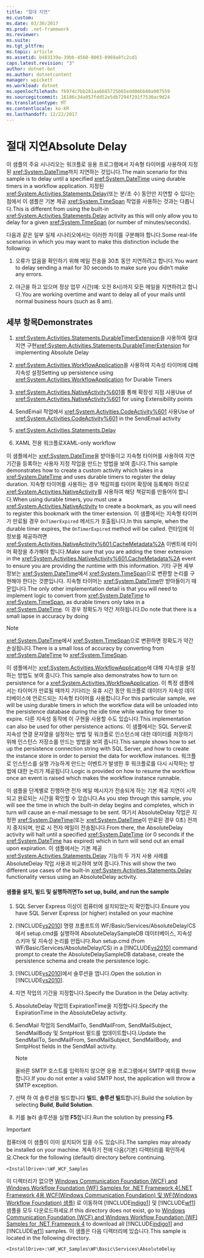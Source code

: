 ```yaml
---
title: "절대 지연"
ms.custom: 
ms.date: 03/30/2017
ms.prod: .net-framework
ms.reviewer: 
ms.suite: 
ms.tgt_pltfrm: 
ms.topic: article
ms.assetid: b483139a-39bb-4560-8003-8969a8fc2cd1
caps.latest.revision: "3"
author: dotnet-bot
ms.author: dotnetcontent
manager: wpickett
ms.workload: dotnet
ms.openlocfilehash: f6974c7bb281aa6685725b65edd06bb40a907559
ms.sourcegitcommit: 16186c34a957fdd52e5db7294f291f7530ac9d24
ms.translationtype: MT
ms.contentlocale: ko-KR
ms.lasthandoff: 12/22/2017
---
```

# <a name="absolute-delay"></a><span data-ttu-id="57e5a-102">절대 지연</span><span class="sxs-lookup"><span data-stu-id="57e5a-102">Absolute Delay</span></span>
<span data-ttu-id="57e5a-103">이 샘플의 주요 시나리오는 워크플로 응용 프로그램에서 지속형 타이머를 사용하여 지정된 <xref:System.DateTime>까지 지연하는 것입니다.</span><span class="sxs-lookup"><span data-stu-id="57e5a-103">The main scenario for this sample is to delay until a specified <xref:System.DateTime> using durable timers in a workflow application.</span></span> <span data-ttu-id="57e5a-104">지정된 <xref:System.Activities.Statements.Delay>(또는 분/초 수) 동안만 지연할 수 있다는 점에서 이 샘플은 기본 제공 <xref:System.TimeSpan> 작업을 사용하는 것과는 다릅니다.</span><span class="sxs-lookup"><span data-stu-id="57e5a-104">This is different from using the built-in <xref:System.Activities.Statements.Delay> activity as this will only allow you to delay for a given <xref:System.TimeSpan> (or number of minutes/seconds).</span></span>  
  
 <span data-ttu-id="57e5a-105">다음과 같은 일부 실제 시나리오에서는 이러한 차이를 구분해야 합니다.</span><span class="sxs-lookup"><span data-stu-id="57e5a-105">Some real-life scenarios in which you may want to make this distinction include the following:</span></span>  
  
1.  <span data-ttu-id="57e5a-106">오류가 없음을 확인하기 위해 메일 전송을 30초 동안 지연하려고 합니다.</span><span class="sxs-lookup"><span data-stu-id="57e5a-106">You want to delay sending a mail for 30 seconds to make sure you didn’t make any errors.</span></span>  
  
2.  <span data-ttu-id="57e5a-107">야근을 하고 있으며 정상 업무 시간(예: 오전 8시)까지 모든 메일을 지연하려고 합니다.</span><span class="sxs-lookup"><span data-stu-id="57e5a-107">You are working overtime and want to delay all of your mails until normal business hours (such as 8 am).</span></span>  
  
## <a name="demonstrates"></a><span data-ttu-id="57e5a-108">세부 항목</span><span class="sxs-lookup"><span data-stu-id="57e5a-108">Demonstrates</span></span>  
  
1.  <span data-ttu-id="57e5a-109"><xref:System.Activities.Statements.DurableTimerExtension>을 사용하여 절대 지연 구현</span><span class="sxs-lookup"><span data-stu-id="57e5a-109"><xref:System.Activities.Statements.DurableTimerExtension> for implementing Absolute Delay</span></span>  
  
2.  <span data-ttu-id="57e5a-110"><xref:System.Activities.WorkflowApplication>을 사용하여 지속성 타이머에 대해 지속성 설정</span><span class="sxs-lookup"><span data-stu-id="57e5a-110">Setting up persistence using <xref:System.Activities.WorkflowApplication> for Durable Timers</span></span>  
  
3.  <span data-ttu-id="57e5a-111"><xref:System.Activities.NativeActivity%601>를 통해 확장성 지점 사용</span><span class="sxs-lookup"><span data-stu-id="57e5a-111">Use of <xref:System.Activities.NativeActivity%601> for using Extensibility points</span></span>  
  
4.  <span data-ttu-id="57e5a-112">SendEmail 작업에서 <xref:System.Activities.CodeActivity%601> 사용</span><span class="sxs-lookup"><span data-stu-id="57e5a-112">Use of <xref:System.Activities.CodeActivity%601> in the SendEmail activity</span></span>  
  
5.  <xref:System.Activities.Statements.Delay>  
  
6.  <span data-ttu-id="57e5a-113">XAML 전용 워크플로</span><span class="sxs-lookup"><span data-stu-id="57e5a-113">XAML-only workflow</span></span>  
  
 <span data-ttu-id="57e5a-114">이 샘플에서는 <xref:System.DateTime>을 받아들이고 지속형 타이머를 사용하여 지연 기간을 등록하는 사용자 지정 작업을 만드는 방법을 보여 줍니다.</span><span class="sxs-lookup"><span data-stu-id="57e5a-114">This sample demonstrates how to create a custom activity which takes in a <xref:System.DateTime> and uses durable timers to register the delay duration.</span></span> <span data-ttu-id="57e5a-115">지속형 타이머를 사용하는 경우 책갈피를 타이머 확장에 등록해야 하므로 <xref:System.Activities.NativeActivity>를 사용하여 해당 책갈피를 만들어야 합니다.</span><span class="sxs-lookup"><span data-stu-id="57e5a-115">When using durable timers, you must use a <xref:System.Activities.NativeActivity> to create a bookmark, as you will need to register this bookmark with the timer extension.</span></span> <span data-ttu-id="57e5a-116">이 샘플에서는 지속형 타이머가 만료될 경우 `OnTimerExpired` 메서드가 호출됩니다.</span><span class="sxs-lookup"><span data-stu-id="57e5a-116">In this sample, when the durable timer expires, the `OnTimerExpired` method will be called.</span></span> <span data-ttu-id="57e5a-117">런타임에 이 정보를 제공하려면 <xref:System.Activities.NativeActivity%601.CacheMetadata%2A> 이벤트에 타이머 확장을 추가해야 합니다.</span><span class="sxs-lookup"><span data-stu-id="57e5a-117">Make sure that you are adding the timer extension in the <xref:System.Activities.NativeActivity%601.CacheMetadata%2A> event to ensure you are providing the runtime with this information.</span></span> <span data-ttu-id="57e5a-118">기타 구현 세부 정보는 <xref:System.DateTime>에서 <xref:System.TimeSpan>으로 변환할 논리를 구현해야 한다는 것뿐입니다. 지속형 타이머는 <xref:System.DateTime>만 받아들이기 때문입니다.</span><span class="sxs-lookup"><span data-stu-id="57e5a-118">The only other implementation detail is that you will need to implement logic to convert from <xref:System.DateTime> to <xref:System.TimeSpan>, as durable timers only take in a <xref:System.DateTime>.</span></span> <span data-ttu-id="57e5a-119">이 경우 정확도가 약간 저하됩니다.</span><span class="sxs-lookup"><span data-stu-id="57e5a-119">Do note that there is a small lapse in accuracy by doing</span></span>  
  
> [!NOTE]
>  <span data-ttu-id="57e5a-120"><xref:System.DateTime>에서 <xref:System.TimeSpan>으로 변환하면 정확도가 약간 손실됩니다.</span><span class="sxs-lookup"><span data-stu-id="57e5a-120">There is a small loss of accuracy by converting from <xref:System.DateTime> to <xref:System.TimeSpan>.</span></span>  
  
 <span data-ttu-id="57e5a-121">이 샘플에서는 <xref:System.Activities.WorkflowApplication>에 대해 지속성을 설정하는 방법도 보여 줍니다.</span><span class="sxs-lookup"><span data-stu-id="57e5a-121">This sample also demonstrates how to turn on persistence for a <xref:System.Activities.WorkflowApplication>.</span></span> <span data-ttu-id="57e5a-122">이 특정 샘플에서는 타이머가 만료될 때까지 기다리는 유휴 시간 동안 워크플로 데이터가 지속성 데이터베이스에 언로드되는 지속형 타이머를 사용합니다.</span><span class="sxs-lookup"><span data-stu-id="57e5a-122">For this particular sample, we will be using durable timers in which the workflow data will be unloaded into the persistence database during the idle time while waiting for timer to expire.</span></span> <span data-ttu-id="57e5a-123">다른 지속성 동작에 이 구현을 사용할 수도 있습니다.</span><span class="sxs-lookup"><span data-stu-id="57e5a-123">This implementation can also be used for other persistence actions.</span></span> <span data-ttu-id="57e5a-124">이 샘플에서는 SQL Server로 지속성 연결 문자열을 설정하는 방법 및 워크플로 인스턴스에 대한 데이터를 저장하기 위해 인스턴스 저장소를 만드는 방법을 보여 줍니다.</span><span class="sxs-lookup"><span data-stu-id="57e5a-124">This sample shows how to set up the persistence connection string with SQL Server, and how to create the instance store in order to persist the data for workflow instances.</span></span> <span data-ttu-id="57e5a-125">워크플로 인스턴스를 실행 가능하게 만드는 이벤트가 발생한 후 워크플로를 다시 시작하는 방법에 대한 논리가 제공됩니다.</span><span class="sxs-lookup"><span data-stu-id="57e5a-125">Logic is provided on how to resume the workflow once an event is raised which makes the workflow instance runnable.</span></span>  
  
 <span data-ttu-id="57e5a-126">이 샘플을 단계별로 진행하면 전자 메일 메시지가 전송되게 하는 기본 제공 지연이 시작되고 완료되는 시간을 확인할 수 있습니다.</span><span class="sxs-lookup"><span data-stu-id="57e5a-126">As you step through this sample, you will see the time in which the built-in delay begins and completes, which in turn will cause an e-mail message to be sent.</span></span> <span data-ttu-id="57e5a-127">여기서 AbsoluteDelay 작업은 지정한 <xref:System.DateTime>(또는 <xref:System.DateTime>이 만료된 경우 0초) 전까지 중지되며, 만료 시 전자 메일이 전송됩니다.</span><span class="sxs-lookup"><span data-stu-id="57e5a-127">From there, the AbsoluteDelay activity will halt until a specified <xref:System.DateTime> (or 0 seconds if the <xref:System.DateTime> has expired) which in turn will send out an email upon expiration.</span></span> <span data-ttu-id="57e5a-128">이 샘플에서는 기본 제공 <xref:System.Activities.Statements.Delay> 기능의 두 가지 사용 사례를 AbsoluteDelay 작업 사용과 비교하여 보여 줍니다.</span><span class="sxs-lookup"><span data-stu-id="57e5a-128">This will show the two different use cases of the built-in <xref:System.Activities.Statements.Delay> functionality versus using an AbsoluteDelay activity.</span></span>  
  
#### <a name="to-set-up-build-and-run-the-sample"></a><span data-ttu-id="57e5a-129">샘플을 설치, 빌드 및 실행하려면</span><span class="sxs-lookup"><span data-stu-id="57e5a-129">To set up, build, and run the sample</span></span>  
  
1.  <span data-ttu-id="57e5a-130">SQL Server Express 이상이 컴퓨터에 설치되었는지 확인합니다.</span><span class="sxs-lookup"><span data-stu-id="57e5a-130">Ensure you have SQL Server Express (or higher) installed on your machine</span></span>  
  
2.  <span data-ttu-id="57e5a-131">[!INCLUDE[vs2010](../../../../includes/vs2010-md.md)] 명령 프롬프트의 WF/Basic/Services/AbsoluteDelay/CS에서 setup.cmd를 실행하여 AbsoluteDelaySampleDB 데이터베이스, 지속성 스키마 및 지속성 논리를 만듭니다.</span><span class="sxs-lookup"><span data-stu-id="57e5a-131">Run setup.cmd (from WF/Basic/Services/AbsoluteDelay/CS) in a [!INCLUDE[vs2010](../../../../includes/vs2010-md.md)] command prompt to create the AbsoluteDelaySampleDB database, create the persistence schema and create the persistence logic.</span></span>  
  
3.  <span data-ttu-id="57e5a-132">[!INCLUDE[vs2010](../../../../includes/vs2010-md.md)]에서 솔루션을 엽니다.</span><span class="sxs-lookup"><span data-stu-id="57e5a-132">Open the solution in [!INCLUDE[vs2010](../../../../includes/vs2010-md.md)].</span></span>  
  
4.  <span data-ttu-id="57e5a-133">지연 작업의 기간을 지정합니다.</span><span class="sxs-lookup"><span data-stu-id="57e5a-133">Specify the Duration in the Delay activity.</span></span>  
  
5.  <span data-ttu-id="57e5a-134">AbsoluteDelay 작업의 ExpirationTime을 지정합니다.</span><span class="sxs-lookup"><span data-stu-id="57e5a-134">Specify the ExpirationTime in the AbsoluteDelay activity.</span></span>  
  
6.  <span data-ttu-id="57e5a-135">SendMail 작업의 SendMailTo, SendMailFrom, SendMailSubject, SendMailBody 및 SmtpHost 필드를 업데이트합니다.</span><span class="sxs-lookup"><span data-stu-id="57e5a-135">Update the SendMailTo, SendMailFrom, SendMailSubject, SendMailBody, and SmtpHost fields in the SendMail activity.</span></span>  
  
    > [!NOTE]
    >  <span data-ttu-id="57e5a-136">올바른 SMTP 호스트를 입력하지 않으면 응용 프로그램에서 SMTP 예외를 throw합니다.</span><span class="sxs-lookup"><span data-stu-id="57e5a-136">If you do not enter a valid SMTP host, the application will throw a SMTP exception.</span></span>  
  
7.  <span data-ttu-id="57e5a-137">선택 하 여 솔루션을 빌드합니다 **빌드**, **솔루션 빌드**합니다.</span><span class="sxs-lookup"><span data-stu-id="57e5a-137">Build the solution by selecting **Build**, **Build Solution**.</span></span>  
  
8.  <span data-ttu-id="57e5a-138">키를 눌러 솔루션을 실행 **F5**합니다.</span><span class="sxs-lookup"><span data-stu-id="57e5a-138">Run the solution by pressing **F5**.</span></span>  
  
> [!IMPORTANT]
>  <span data-ttu-id="57e5a-139">컴퓨터에 이 샘플이 이미 설치되어 있을 수도 있습니다.</span><span class="sxs-lookup"><span data-stu-id="57e5a-139">The samples may already be installed on your machine.</span></span> <span data-ttu-id="57e5a-140">계속하기 전에 다음(기본) 디렉터리를 확인하세요.</span><span class="sxs-lookup"><span data-stu-id="57e5a-140">Check for the following (default) directory before continuing.</span></span>  
>   
>  `<InstallDrive>:\WF_WCF_Samples`  
>   
>  <span data-ttu-id="57e5a-141">이 디렉터리가 없으면 [Windows Communication Foundation (WCF) and Windows Workflow Foundation (WF) Samples for .NET Framework 4(.NET Framework 4용 WCF(Windows Communication Foundation) 및 WF(Windows Workflow Foundation) 샘플)](http://go.microsoft.com/fwlink/?LinkId=150780) 로 이동하여 [!INCLUDE[indigo1](../../../../includes/indigo1-md.md)] 및 [!INCLUDE[wf1](../../../../includes/wf1-md.md)] 샘플을 모두 다운로드하세요.</span><span class="sxs-lookup"><span data-stu-id="57e5a-141">If this directory does not exist, go to [Windows Communication Foundation (WCF) and Windows Workflow Foundation (WF) Samples for .NET Framework 4](http://go.microsoft.com/fwlink/?LinkId=150780) to download all [!INCLUDE[indigo1](../../../../includes/indigo1-md.md)] and [!INCLUDE[wf1](../../../../includes/wf1-md.md)] samples.</span></span> <span data-ttu-id="57e5a-142">이 샘플은 다음 디렉터리에 있습니다.</span><span class="sxs-lookup"><span data-stu-id="57e5a-142">This sample is located in the following directory.</span></span>  
>   
>  `<InstallDrive>:\WF_WCF_Samples\WF\Basic\Services\AbsoluteDelay`
